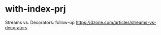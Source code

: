 # with-index-prj
Streams vs. Decorators: follow-up
https://dzone.com/articles/streams-vs-decorators
